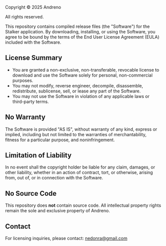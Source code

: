 Copyright © 2025 Andreno

All rights reserved.

This repository contains compiled release files (the "Software") for the Stalker application. By downloading, installing, or using the Software, you agree to be bound by the terms of the End User License Agreement (EULA) included with the Software.

## License Summary

- You are granted a non-exclusive, non-transferable, revocable license to download and use the Software solely for personal, non-commercial purposes.
- You may not modify, reverse engineer, decompile, disassemble, redistribute, sublicense, sell, or lease any part of the Software.
- You may not use the Software in violation of any applicable laws or third-party terms.

## No Warranty

The Software is provided "AS IS", without warranty of any kind, express or implied, including but not limited to the warranties of merchantability, fitness for a particular purpose, and noninfringement.

## Limitation of Liability

In no event shall the copyright holder be liable for any claim, damages, or other liability, whether in an action of contract, tort, or otherwise, arising from, out of, or in connection with the Software.

## No Source Code

This repository does **not** contain source code. All intellectual property rights remain the sole and exclusive property of Andreno.

## Contact

For licensing inquiries, please contact: nedonra@gmail.com
